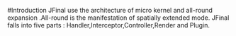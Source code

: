 #Introduction
JFinal use the architecture of micro kernel and all-round expansion .All-round is the manifestation of spatially extended mode.
JFinal  falls into five parts : Handler,Interceptor,Controller,Render and Plugin.

